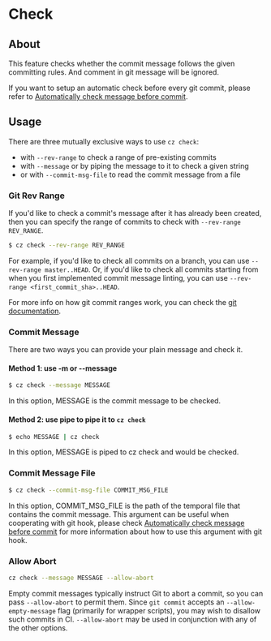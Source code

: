 # Check

## About

This feature checks whether the commit message follows the given committing rules. And comment in git message will be ignored.

If you want to setup an automatic check before every git commit, please refer to
[Automatically check message before commit](./tutorials/auto_check.md).

## Usage

There are three mutually exclusive ways to use `cz check`:

- with `--rev-range` to check a range of pre-existing commits
- with `--message` or by piping the message to it to check a given string
- or with `--commit-msg-file` to read the commit message from a file

### Git Rev Range

If you'd like to check a commit's message after it has already been created, then you can specify the range of commits to check with `--rev-range REV_RANGE`.

```bash
$ cz check --rev-range REV_RANGE
```

For example, if you'd like to check all commits on a branch, you can use `--rev-range master..HEAD`. Or, if you'd like to check all commits starting from when you first implemented commit message linting, you can use `--rev-range <first_commit_sha>..HEAD`.

For more info on how git commit ranges work, you can check the [git documentation](https://git-scm.com/book/en/v2/Git-Tools-Revision-Selection#_commit_ranges).

### Commit Message

There are two ways you can provide your plain message and check it.

#### Method 1: use -m or --message

```bash
$ cz check --message MESSAGE
```

In this option, MESSAGE is the commit message to be checked.

#### Method 2: use pipe to pipe it to `cz check`

```bash
$ echo MESSAGE | cz check
```

In this option, MESSAGE is piped to cz check and would be checked.

### Commit Message File

```bash
$ cz check --commit-msg-file COMMIT_MSG_FILE
```

In this option, COMMIT_MSG_FILE is the path of the temporal file that contains the commit message.
This argument can be useful when cooperating with git hook, please check [Automatically check message before commit](auto_check.md) for more information about how to use this argument with git hook.

### Allow Abort

```bash
cz check --message MESSAGE --allow-abort
```

Empty commit messages typically instruct Git to abort a commit, so you can pass `--allow-abort` to
permit them. Since `git commit` accepts an `--allow-empty-message` flag (primarily for wrapper scripts), you may wish to disallow such commits in CI. `--allow-abort` may be used in conjunction with any of the other options.
